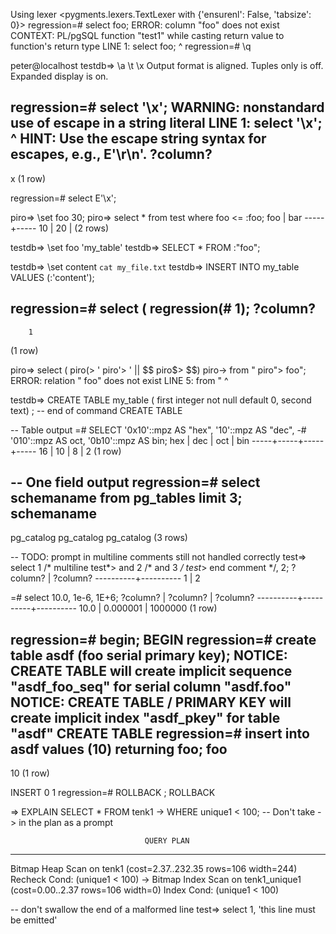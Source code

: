 Using lexer <pygments.lexers.TextLexer with {'ensurenl': False, 'tabsize': 0}>
regression=# select foo;
ERROR:  column "foo" does not exist
CONTEXT:  PL/pgSQL function "test1" while casting return value to function's return type
LINE 1: select foo;
               ^
regression=# \q

peter@localhost testdb=> \a \t \x
Output format is aligned.
Tuples only is off.
Expanded display is on.

regression=# select '\x';
WARNING:  nonstandard use of escape in a string literal
LINE 1: select '\x';
               ^
HINT:  Use the escape string syntax for escapes, e.g., E'\r\n'.
 ?column?
----------
 x
(1 row)

regression=# select E'\x';

piro=> \set foo 30;
piro=> select * from test where foo <= :foo;
 foo | bar
-----+-----
  10 |
  20 |
(2 rows)

testdb=> \set foo 'my_table'
testdb=> SELECT * FROM :"foo";

testdb=> \set content `cat my_file.txt`
testdb=> INSERT INTO my_table VALUES (:'content');

regression=# select (
regression(# 1);
 ?column?
----------
        1
(1 row)

piro=> select (
piro(> '
piro'> ' || $$
piro$> $$)
piro-> from "
piro"> foo";
ERROR:  relation "
foo" does not exist
LINE 5: from "
             ^

testdb=> CREATE TABLE my_table (
first integer not null default 0,
second text) ; -- end of command
CREATE TABLE

-- Table output
=# SELECT '0x10'::mpz AS "hex", '10'::mpz AS "dec",
-#        '010'::mpz AS oct, '0b10'::mpz AS bin;
 hex | dec | oct | bin
-----+-----+-----+-----
 16  | 10  | 8   | 2
(1 row)

-- One field output
regression=# select schemaname from  pg_tables limit 3;
 schemaname
------------
 pg_catalog
 pg_catalog
 pg_catalog
(3 rows)

-- TODO: prompt in multiline comments still not handled correctly
test=> select 1 /* multiline
test*> and 2 /* and 3 */
test*> end comment */, 2;
 ?column? | ?column?
----------+----------
        1 |        2

=# select 10.0, 1e-6, 1E+6;
 ?column? | ?column? | ?column?
----------+----------+----------
     10.0 | 0.000001 |  1000000
(1 row)

regression=# begin;
BEGIN
regression=# create table asdf (foo serial primary key);
NOTICE:  CREATE TABLE will create implicit sequence "asdf_foo_seq" for serial column "asdf.foo"
NOTICE:  CREATE TABLE / PRIMARY KEY will create implicit index "asdf_pkey" for table "asdf"
CREATE TABLE
regression=# insert into asdf values (10) returning foo;
 foo
-----
  10
(1 row)

INSERT 0 1
regression=# ROLLBACK ;
ROLLBACK

=> EXPLAIN SELECT * FROM tenk1
-> WHERE unique1 < 100;   -- Don't take -> in the plan as a prompt

                                  QUERY PLAN
------------------------------------------------------------------------------
 Bitmap Heap Scan on tenk1  (cost=2.37..232.35 rows=106 width=244)
   Recheck Cond: (unique1 < 100)
   ->  Bitmap Index Scan on tenk1_unique1  (cost=0.00..2.37 rows=106 width=0)
         Index Cond: (unique1 < 100)


-- don't swallow the end of a malformed line
test=> select 1,
'this line must be emitted'
